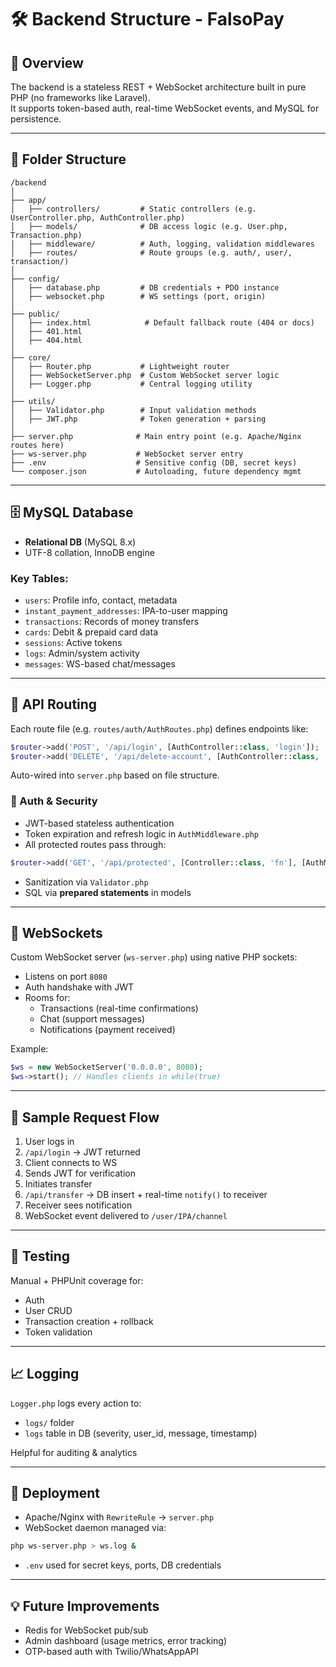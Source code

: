 # 🛠️ Backend Structure - FalsoPay

## 🧱 Overview

The backend is a stateless REST + WebSocket architecture built in pure PHP (no frameworks like Laravel).  
It supports token-based auth, real-time WebSocket events, and MySQL for persistence.

---

## 📁 Folder Structure

```
/backend
│
├── app/
│   ├── controllers/         # Static controllers (e.g. UserController.php, AuthController.php)
│   ├── models/              # DB access logic (e.g. User.php, Transaction.php)
│   ├── middleware/          # Auth, logging, validation middlewares
│   ├── routes/              # Route groups (e.g. auth/, user/, transaction/)
│
├── config/
│   ├── database.php         # DB credentials + PDO instance
│   ├── websocket.php        # WS settings (port, origin)
│
├── public/
│   ├── index.html            # Default fallback route (404 or docs)
│   ├── 401.html              
│   ├── 404.html
│
├── core/
│   ├── Router.php           # Lightweight router
│   ├── WebSocketServer.php  # Custom WebSocket server logic
│   ├── Logger.php           # Central logging utility
│
├── utils/
│   ├── Validator.php        # Input validation methods
│   ├── JWT.php              # Token generation + parsing
│
├── server.php              # Main entry point (e.g. Apache/Nginx routes here)
├── ws-server.php           # WebSocket server entry
├── .env                    # Sensitive config (DB, secret keys)
└── composer.json           # Autoloading, future dependency mgmt
```

---

## 🗄️ MySQL Database

- **Relational DB** (MySQL 8.x)
- UTF-8 collation, InnoDB engine

### Key Tables:

- `users`: Profile info, contact, metadata
- `instant_payment_addresses`: IPA-to-user mapping
- `transactions`: Records of money transfers
- `cards`: Debit & prepaid card data
- `sessions`: Active tokens
- `logs`: Admin/system activity
- `messages`: WS-based chat/messages

---

## 🔌 API Routing

Each route file (e.g. `routes/auth/AuthRoutes.php`) defines endpoints like:

```php
$router->add('POST', '/api/login', [AuthController::class, 'login']);
$router->add('DELETE', '/api/delete-account', [AuthController::class, 'deleteAccount']);
```

Auto-wired into `server.php` based on file structure.

### 🔐 Auth & Security

- JWT-based stateless authentication
- Token expiration and refresh logic in `AuthMiddleware.php`
- All protected routes pass through:

```php
$router->add('GET', '/api/protected', [Controller::class, 'fn'], [AuthMiddleware::class]);
```

- Sanitization via `Validator.php`
- SQL via **prepared statements** in models

---

## 📡 WebSockets

Custom WebSocket server (`ws-server.php`) using native PHP sockets:

- Listens on port `8080`
- Auth handshake with JWT
- Rooms for:
    - Transactions (real-time confirmations)
    - Chat (support messages)
    - Notifications (payment received)

Example:

```php
$ws = new WebSocketServer('0.0.0.0', 8080);
$ws->start(); // Handles clients in while(true)
```

---

## 🔁 Sample Request Flow

1. User logs in
2. `/api/login` → JWT returned
3. Client connects to WS
4. Sends JWT for verification
5. Initiates transfer
6. `/api/transfer` → DB insert + real-time `notify()` to receiver
7. Receiver sees notification
8. WebSocket event delivered to `/user/IPA/channel`

---

## 🧪 Testing

Manual + PHPUnit coverage for:

- Auth
- User CRUD
- Transaction creation + rollback
- Token validation

---

## 📈 Logging

`Logger.php` logs every action to:

- `logs/` folder
- `logs` table in DB (severity, user_id, message, timestamp)

Helpful for auditing & analytics

---

## 🚀 Deployment

- Apache/Nginx with `RewriteRule` → `server.php`
- WebSocket daemon managed via:

```bash
php ws-server.php > ws.log &
```

- `.env` used for secret keys, ports, DB credentials

---

## 💡 Future Improvements

- Redis for WebSocket pub/sub
- Admin dashboard (usage metrics, error tracking)
- OTP-based auth with Twilio/WhatsAppAPI  
